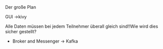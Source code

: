 Der große Plan

GUI
->kivy

Alle Daten müssen bei jedem Teilnehmer überall gleich sind!!Wie wird dies sicher gestellt?
- Broker and Messenger
-> Kafka
